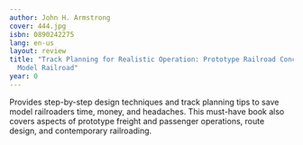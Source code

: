 ```yaml
---
author: John H. Armstrong
cover: 444.jpg
isbn: 0890242275
lang: en-us
layout: review
title: "Track Planning for Realistic Operation: Prototype Railroad Concepts for Your
  Model Railroad"
year: 0
---
```


Provides step-by-step design techniques and track planning tips to save model railroaders time, money, and headaches. This must-have book also covers aspects of prototype freight and passenger operations, route design, and contemporary railroading.
